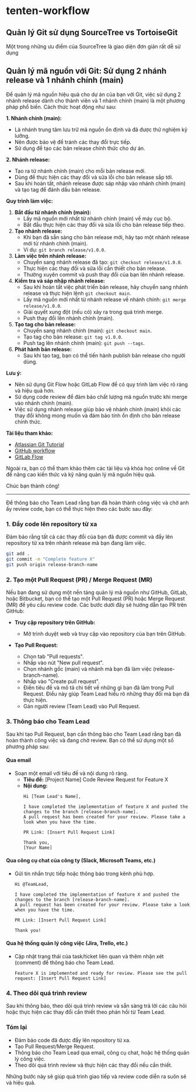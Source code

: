 # tenten-workflow

## Quản lý Git sử dụng SourceTree vs TortoiseGit
Một trong những ưu điểm của SourceTree là giao diện đơn giản rất dễ sử dụng

## Quản lý mã nguồn với Git: Sử dụng 2 nhánh release và 1 nhánh chính (main)

Để quản lý mã nguồn hiệu quả cho dự án của bạn với Git, việc sử dụng 2 nhánh release dành cho thành viên và 1 nhánh chính (main) là một phương pháp phổ biến. Cách thức hoạt động như sau:

**1. Nhánh chính (main):**

* Là nhánh trung tâm lưu trữ mã nguồn ổn định và đã được thử nghiệm kỹ lưỡng.
* Nên được bảo vệ để tránh các thay đổi trực tiếp.
* Sử dụng để tạo các bản release chính thức cho dự án.

**2. Nhánh release:**

* Tạo ra từ nhánh chính (main) cho mỗi bản release mới.
* Dùng để thực hiện các thay đổi và sửa lỗi cho bản release sắp tới.
* Sau khi hoàn tất, nhánh release được sáp nhập vào nhánh chính (main) và tạo tag để đánh dấu bản release.

**Quy trình làm việc:**

1. **Bắt đầu từ nhánh chính (main):**
    * Lấy mã nguồn mới nhất từ nhánh chính (main) về máy cục bộ.
    * Bắt đầu thực hiện các thay đổi và sửa lỗi cho bản release tiếp theo.
2. **Tạo nhánh release:**
    * Khi bạn đã sẵn sàng cho bản release mới, hãy tạo một nhánh release mới từ nhánh chính (main).
    * Ví dụ: `git branch release/v1.0.0`.
3. **Làm việc trên nhánh release:**
    * Chuyển sang nhánh release đã tạo: `git checkout release/v1.0.0`.
    * Thực hiện các thay đổi và sửa lỗi cần thiết cho bản release.
    * Thường xuyên commit và push thay đổi của bạn lên nhánh release.
4. **Kiểm tra và sáp nhập nhánh release:**
    * Sau khi hoàn tất việc phát triển bản release, hãy chuyển sang nhánh release và thực hiện lệnh `git checkout main`.
    * Lấy mã nguồn mới nhất từ nhánh release về nhánh chính: `git merge release/v1.0.0`.
    * Giải quyết xung đột (nếu có) xảy ra trong quá trình merge.
    * Push thay đổi lên nhánh chính (main).
5. **Tạo tag cho bản release:**
    * Chuyển sang nhánh chính (main): `git checkout main`.
    * Tạo tag cho bản release: `git tag v1.0.0`.
    * Push tag lên nhánh chính (main): `git push --tags`.
6. **Phát hành bản release:**
    * Sau khi tạo tag, bạn có thể tiến hành publish bản release cho người dùng.

**Lưu ý:**

* Nên sử dụng Git Flow hoặc GitLab Flow để có quy trình làm việc rõ ràng và hiệu quả hơn.
* Sử dụng code review để đảm bảo chất lượng mã nguồn trước khi merge vào nhánh chính (main).
* Việc sử dụng nhánh release giúp bảo vệ nhánh chính (main) khỏi các thay đổi không mong muốn và đảm bảo tính ổn định cho bản release chính thức.

**Tài liệu tham khảo:**

* [Atlassian Git Tutorial](https://www.atlassian.com/git/tutorials/comparing-workflows)
* [GitHub workflow](https://docs.github.com/en/get-started/using-github/github-flow)
* [GitLab Flow](https://about.gitlab.com/topics/version-control/what-is-gitlab-flow/)


Ngoài ra, bạn có thể tham khảo thêm các tài liệu và khóa học online về Git để nâng cao kiến thức và kỹ năng quản lý mã nguồn hiệu quả.

Chúc bạn thành công!


-------------------------------------------------


Để thông báo cho Team Lead rằng bạn đã hoàn thành công việc và chờ anh ấy review code, bạn có thể thực hiện theo các bước sau đây:

### 1. Đẩy code lên repository từ xa
Đảm bảo rằng tất cả các thay đổi của bạn đã được commit và đẩy lên repository từ xa trên nhánh release mà bạn đang làm việc.

```sh
git add .
git commit -m "Complete feature X"
git push origin release-branch-name
```

### 2. Tạo một Pull Request (PR) / Merge Request (MR)
Nếu bạn đang sử dụng một nền tảng quản lý mã nguồn như GitHub, GitLab, hoặc Bitbucket, bạn có thể tạo một Pull Request (PR) hoặc Merge Request (MR) để yêu cầu review code. Các bước dưới đây sẽ hướng dẫn tạo PR trên GitHub:

- **Truy cập repository trên GitHub:**
  - Mở trình duyệt web và truy cập vào repository của bạn trên GitHub.
  
- **Tạo Pull Request:**
  - Chọn tab "Pull requests".
  - Nhấp vào nút "New pull request".
  - Chọn nhánh gốc (main) và nhánh mà bạn đã làm việc (release-branch-name).
  - Nhấp vào "Create pull request".
  - Điền tiêu đề và mô tả chi tiết về những gì bạn đã làm trong Pull Request. Điều này giúp Team Lead hiểu rõ những thay đổi mà bạn đã thực hiện.
  - Gán người review (Team Lead) vào Pull Request.

### 3. Thông báo cho Team Lead
Sau khi tạo Pull Request, bạn cần thông báo cho Team Lead rằng bạn đã hoàn thành công việc và đang chờ review. Bạn có thể sử dụng một số phương pháp sau:

#### Qua email
- Soạn một email với tiêu đề và nội dung rõ ràng.
  - **Tiêu đề:** [Project Name] Code Review Request for Feature X
  - **Nội dung:**
    ```
    Hi [Team Lead's Name],

    I have completed the implementation of feature X and pushed the changes to the branch [release-branch-name]. 
    A pull request has been created for your review. Please take a look when you have the time.

    PR Link: [Insert Pull Request Link]

    Thank you,
    [Your Name]
    ```

#### Qua công cụ chat của công ty (Slack, Microsoft Teams, etc.)
- Gửi tin nhắn trực tiếp hoặc thông báo trong kênh phù hợp.
  ```
  Hi @TeamLead,

  I have completed the implementation of feature X and pushed the changes to the branch [release-branch-name]. 
  A pull request has been created for your review. Please take a look when you have the time.

  PR Link: [Insert Pull Request Link]

  Thank you!
  ```

#### Qua hệ thống quản lý công việc (Jira, Trello, etc.)
- Cập nhật trạng thái của task/ticket liên quan và thêm nhận xét (comment) để thông báo cho Team Lead.
  ```
  Feature X is implemented and ready for review. Please see the pull request: [Insert Pull Request Link]
  ```

### 4. Theo dõi quá trình review
Sau khi thông báo, theo dõi quá trình review và sẵn sàng trả lời các câu hỏi hoặc thực hiện các thay đổi cần thiết theo phản hồi từ Team Lead.

### Tóm lại
- Đảm bảo code đã được đẩy lên repository từ xa.
- Tạo Pull Request/Merge Request.
- Thông báo cho Team Lead qua email, công cụ chat, hoặc hệ thống quản lý công việc.
- Theo dõi quá trình review và thực hiện các thay đổi nếu cần thiết.

Những bước này sẽ giúp quá trình giao tiếp và review code diễn ra suôn sẻ và hiệu quả.
